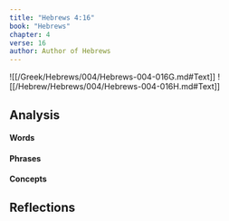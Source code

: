 ```yaml
---
title: "Hebrews 4:16"
book: "Hebrews"
chapter: 4
verse: 16
author: Author of Hebrews
---
```

![[/Greek/Hebrews/004/Hebrews-004-016G.md#Text]]
![[/Hebrew/Hebrews/004/Hebrews-004-016H.md#Text]]

## Analysis

#### Words

#### Phrases

#### Concepts

## Reflections
